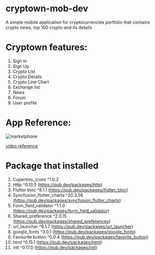 # cryptown-mob-dev
 A simple mobile application for cryptocurrencies portfolio that contains crypto news, top 100 crypto and its details
 
# Cryptown features:
 1. Sign In
 2. Sign Up
 3. Crypto List
 4. Crypto Details
 5. Crypto Line Chart
 6. Exchange list
 7. News
 8. Forum
 9. User profile
 
# App Reference:
 ![marketphone](https://user-images.githubusercontent.com/108507098/205570878-752d512b-22b6-4fb8-9781-7aa5c0ddbf92.png)

[video reference](https://github.com/Vern404/cryptown-mob-dev/blob/main/assets/reference/demo%20video.mp4)

# Package that installed 
1. Cupertino_icons ^1.0.2
2. Http ^0.13.5 (https://pub.dev/packages/http)
3. Flutter bloc ^8.1.1 (https://pub.dev/packages/flutter_bloc)
4. Syncfusion_flutter_charts ^20.3.56 (https://pub.dev/packages/syncfusion_flutter_charts)
5. Form_field_validator ^1.1.0 (https://pub.dev/packages/form_field_validator)
6. Shared_preference ^2.0.15 (https://pub.dev/packages/shared_preferences)
7. url_launcher ^6.1.7 (https://pub.dev/packages/url_launcher)
8. google_fonts ^3.0.1 (https://pub.dev/packages/google_fonts)
9. Favourite button ^0.0.4 (https://pub.dev/packages/favorite_button)
10. html ^0.15.1 (https://pub.dev/packages/html)
11. intl ^0.17.0 (https://pub.dev/packages/intl)

